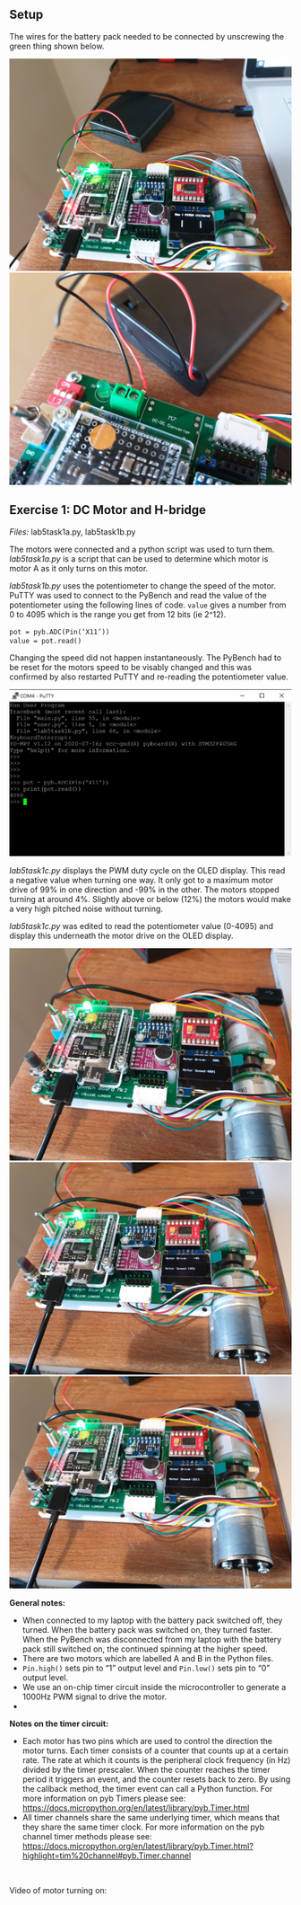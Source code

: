 ## Setup

The wires for the battery pack needed to be connected by unscrewing the green thing shown below.


<img src="setting_up_lab5.jpg" alt="Setting up"/>
<img src="connecting_battery_pack.jpg" alt="Connecting the battery pack"/> 

## Exercise 1: DC Motor and H-bridge

*Files:* lab5task1a.py, lab5task1b.py <br />

The motors were connected and a python script was used to turn them. _lab5task1a.py_ is a script that can be used to determine which motor is motor A as it only turns on this motor. <br />

_lab5task1b.py_ uses the potentiometer to change the speed of the motor. PuTTY was used to connect to the PyBench and read the value of the potentiometer using the following lines of code. ```value``` gives a number from 0 to 4095 which is the range you get from 12 bits (ie 2^12).

```
pot = pyb.ADC(Pin(‘X11’))
value = pot.read()
```

Changing the speed did not happen instantaneously. The PyBench had to be reset for the motors speed to be visably changed and this was confirmed by also restarted PuTTY and re-reading the potentiometer value.

<img src="reading_potentiometer.jpg" alt="Reading the potentiometer using PuTTY"/> 

_lab5task1c.py_ displays the PWM duty cycle on the OLED display. This read a negative value when turning one way. It only got to a maximum motor drive of 99% in one direction and -99% in the other. The motors stopped turning at around 4%. Slightly above or below (12%) the motors would make a very high pitched noise without turning. <br />

_lab5task1c.py_ was edited to read the potentiometer value (0-4095) and display this underneath the motor drive on the OLED display. <br />

<img src="high_speed.jpg" alt="High speed"/> 
<img src="motors_off.jpg" alt="Motors off"/> 
<img src="reverse_direction.jpg" alt="Reverse direction"/> 

**General notes:**
- When connected to my laptop with the battery pack switched off, they turned. When the battery pack was switched on, they turned faster. When the PyBench was disconnected from my laptop with the battery pack still switched on, the continued spinning at the higher speed.
- There are two motors which are labelled A and B in the Python files.
- ```Pin.high()``` sets pin to “1” output level and ```Pin.low()``` sets pin to “0” output level. 
- We use an on-chip timer circuit inside the microcontroller to generate a 1000Hz PWM signal to drive the motor.
- 

**Notes on the timer circuit:**
- Each motor has two pins which are used to control the direction the motor turns. Each timer consists of a counter that counts up at a certain rate. The rate at which it counts is the peripheral clock frequency (in Hz) divided by the timer prescaler. When the counter reaches the timer period it triggers an event, and the counter resets back to zero. By using the callback method, the timer event can call a Python function. For more information on pyb Timers please see: https://docs.micropython.org/en/latest/library/pyb.Timer.html 
-  All timer channels share the same underlying timer, which means that they share the same timer clock. For more information on the pyb channel timer methods please see: https://docs.micropython.org/en/latest/library/pyb.Timer.html?highlight=tim%20channel#pyb.Timer.channel


<img src="" alt=""/> 

Video of motor turning on: <br />


